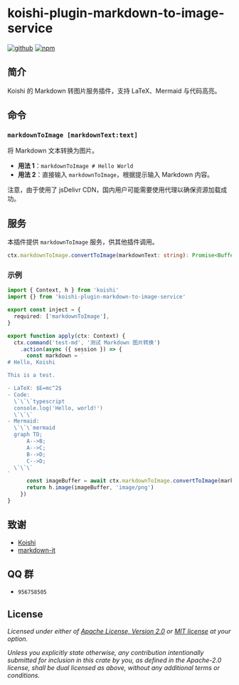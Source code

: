 # koishi-plugin-markdown-to-image-service

[![github](https://img.shields.io/badge/github-araea/markdown_to_image-8da0cb?style=for-the-badge&labelColor=555555&logo=github)](https://github.com/araea/koishi-plugin-markdown-to-image-service) [![npm](https://img.shields.io/npm/v/koishi-plugin-markdown-to-image-service.svg?style=for-the-badge&color=fc8d62&logo=npm)](https://www.npmjs.com/package/koishi-plugin-markdown-to-image-service)

## 简介

Koishi 的 Markdown 转图片服务插件，支持 LaTeX、Mermaid 与代码高亮。

## 命令

### `markdownToImage [markdownText:text]`

将 Markdown 文本转换为图片。

- **用法 1**：`markdownToImage # Hello World`
- **用法 2**：直接输入 `markdownToImage`，根据提示输入 Markdown 内容。

注意，由于使用了 jsDelivr CDN，国内用户可能需要使用代理以确保资源加载成功。

## 服务

本插件提供 `markdownToImage` 服务，供其他插件调用。

```typescript
ctx.markdownToImage.convertToImage(markdownText: string): Promise<Buffer>
```

### 示例

```typescript
import { Context, h } from 'koishi'
import {} from 'koishi-plugin-markdown-to-image-service'

export const inject = {
  required: ['markdownToImage'],
}

export function apply(ctx: Context) {
  ctx.command('test-md', '测试 Markdown 图片转换')
    .action(async ({ session }) => {
      const markdown = `
# Hello, Koishi

This is a test.

- LaTeX: $E=mc^2$
- Code:
  \`\`\`typescript
  console.log('Hello, world!')
  \`\`\`
- Mermaid:
  \`\`\`mermaid
  graph TD;
      A-->B;
      A-->C;
      B-->D;
      C-->D;
  \`\`\`
`
      const imageBuffer = await ctx.markdownToImage.convertToImage(markdown)
      return h.image(imageBuffer, 'image/png')
    })
}
```

## 致谢

- [Koishi](https://koishi.chat/)
- [markdown-it](https://github.com/markdown-it/markdown-it)

## QQ 群

- `956758505`

## License

*Licensed under either of [Apache License, Version 2.0](LICENSE-APACHE) or [MIT license](LICENSE-MIT) at your option.*

*Unless you explicitly state otherwise, any contribution intentionally submitted for inclusion in this crate by you, as defined in the Apache-2.0 license, shall be dual licensed as above, without any additional terms or conditions.*
